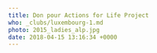 ```yaml
---
title: Don pour Actions for Life Project
who: _clubs/luxembourg-1.md
photo: 2015_ladies_alp.jpg
date: 2018-04-15 13:16:34 +0000
---
```


